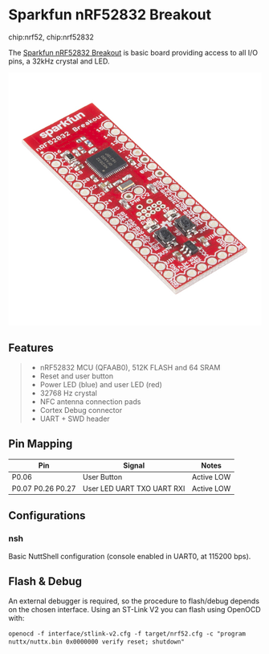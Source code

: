 # Sparkfun nRF52832 Breakout

<div class="tags">

chip:nrf52, chip:nrf52832

</div>

The [Sparkfun nRF52832
Breakout](https://wiki.makerdiary.co/nrf52832-mdk) is basic board
providing access to all I/O pins, a 32kHz crystal and LED.

![Sparkfun nRF52832 Breakout](board.jpg)

## Features

>   - nRF52832 MCU (QFAAB0), 512K FLASH and 64 SRAM
>   - Reset and user button
>   - Power LED (blue) and user LED (red)
>   - 32768 Hz crystal
>   - NFC antenna connection pads
>   - Cortex Debug connector
>   - UART + SWD header

## Pin Mapping

| Pin               | Signal                     | Notes      |
| ----------------- | -------------------------- | ---------- |
| P0.06             | User Button                | Active LOW |
| P0.07 P0.26 P0.27 | User LED UART TXO UART RXI | Active LOW |

## Configurations

### nsh

Basic NuttShell configuration (console enabled in UART0, at 115200 bps).

## Flash & Debug

An external debugger is required, so the procedure to flash/debug
depends on the chosen interface. Using an ST-Link V2 you can flash using
OpenOCD with:

    openocd -f interface/stlink-v2.cfg -f target/nrf52.cfg -c "program nuttx/nuttx.bin 0x0000000 verify reset; shutdown"

